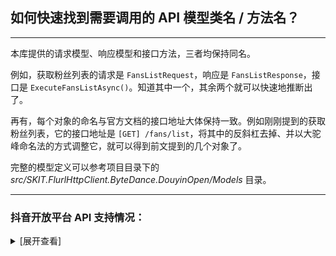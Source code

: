﻿## 如何快速找到需要调用的 API 模型类名 / 方法名？

---

本库提供的请求模型、响应模型和接口方法，三者均保持同名。

例如，获取粉丝列表的请求是 `FansListRequest`，响应是 `FansListResponse`，接口是 `ExecuteFansListAsync()`。知道其中一个，其余两个就可以快速地推断出了。

再有，每个对象的命名与官方文档的接口地址大体保持一致。例如刚刚提到的获取粉丝列表，它的接口地址是 `[GET] /fans/list`，将其中的反斜杠去掉、并以大驼峰命名法的方式调整它，就可以得到前文提到的几个对象了。

完整的模型定义可以参考项目目录下的 _src/SKIT.FlurlHttpClient.ByteDance.DouyinOpen/Models_ 目录。

---

### 抖音开放平台 API 支持情况：

<details>

<summary>[展开查看]</summary>

|     |          抖音 API           |   备注   |
| :-: | :-------------------------: | :------: |
|  √  |          账号授权           |          |
|  √  |          用户管理           |          |
|  √  |          视频管理           |          |
|  √  |     互动管理：私信管理      |          |
|  √  |     互动管理：群聊管理      |          |
|  √  |     互动管理：经营工具      |          |
|  √  |   互动管理：意向用户管理    |          |
|  √  |     互动管理：评论管理      |          |
|  √  |     互动管理：场景跳转      |          |
|  √  |     互动管理：投稿任务      |          |
|  √  |          搜索管理           |          |
|  √  |   数据开放服务：用户数据    |          |
|  √  |   数据开放服务：视频数据    |          |
|  √  |   数据开放服务：直播数据    |          |
|  √  | 数据开放服务：粉丝画像数据  |          |
|  √  | 数据开放服务：热点视频数据  |          |
|  √  |   数据开放服务：星图数据    |          |
|  √  |   数据开放服务：榜单数据    |          |
|  √  |  企业号开放能力：评论管理   |          |
|  ×  | <del>生活服务开放能力</del> | _开发中_ |
|  √  |     工具能力：素材管理      |          |
|  √  |  工具能力：小程序接口能力   |          |
|  √  |     工具能力：沙盒管理      |          |
|  √  |    工具能力：Ticket 管理    |          |
|  √  |      服务市场开放能力       |          |
|  ×  |  <del>小程序推广计划</del>  | _开发中_ |
|  √  |          联合授权           |          |

</details>
